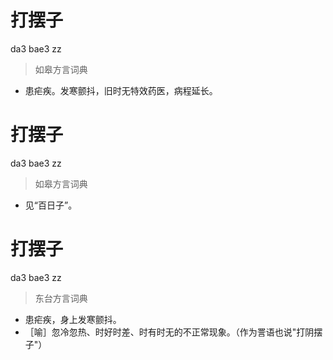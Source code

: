 # 打摆子
da3 bae3 zz
> 如皋方言词典
- 患疟疾。发寒颤抖，旧时无特效药医，病程延长。

# 打摆子
da3 bae3 zz
> 如皋方言词典
- 见“百日子”。

# 打摆子
da3 bae3 zz
> 东台方言词典
- 患疟疾，身上发寒颤抖。
- ［喻］忽冷忽热、时好时差、时有时无的不正常现象。（作为詈语也说"打阴摆子"）
